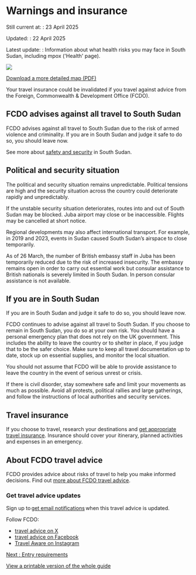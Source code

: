 # Warnings and insurance

Still current at:
:   23 April 2025

Updated:
:   22 April 2025

Latest update:
:   Information about what health risks you may face in South Sudan, including mpox ('Health' page).

![](https://assets.publishing.service.gov.uk/media/5f4f33bfe90e071c6c7d9425/FCDO__TA__036_-_South_Sudan_Travel_Advice_Ed1__WEB_.jpg)


[Download a more detailed map (PDF)](https://assets.publishing.service.gov.uk/media/5f4f33bfe90e071c78ff79da/FCDO__TA__036_-_South_Sudan_Travel_Advice_Ed1.pdf)

Your travel insurance could be invalidated if you travel against advice from the Foreign, Commonwealth & Development Office (FCDO).

## FCDO advises against all travel to South Sudan

FCDO advises against all travel to South Sudan due to the risk of armed violence and criminality. If you are in South Sudan and judge it safe to do so, you should leave now.

See more about [safety and security](/foreign-travel-advice/south-sudan/safety-and-security) in South Sudan.

## Political and security situation

The political and security situation remains unpredictable. Political tensions are high and the security situation across the country could deteriorate rapidly and unpredictably.

If the unstable security situation deteriorates, routes into and out of South Sudan may be blocked. Juba airport may close or be inaccessible. Flights may be cancelled at short notice.

Regional developments may also affect international transport. For example, in 2019 and 2023, events in Sudan caused South Sudan’s airspace to close temporarily.

As of 26 March, the number of British embassy staff in Juba has been temporarily reduced due to the risk of increased insecurity. The embassy remains open in order to carry out essential work but consular assistance to British nationals is severely limited in South Sudan. In person consular assistance is not available.

## If you are in South Sudan

If you are in South Sudan and judge it safe to do so, you should leave now.

FCDO continues to advise against all travel to South Sudan. If you choose to remain in South Sudan, you do so at your own risk. You should have a personal emergency plan that does not rely on the UK government. This includes the ability to leave the country or to shelter in place, if you judge that to be the safer choice. Make sure to keep all travel documentation up to date, stock up on essential supplies, and monitor the local situation.

You should not assume that FCDO will be able to provide assistance to leave the country in the event of serious unrest or crisis.

If there is civil disorder, stay somewhere safe and limit your movements as much as possible. Avoid all protests, political rallies and large gatherings, and follow the instructions of local authorities and security services.

## Travel insurance

If you choose to travel, research your destinations and [get appropriate travel insurance](https://www.gov.uk/guidance/foreign-travel-insurance). Insurance should cover your itinerary, planned activities and expenses in an emergency.

## About FCDO travel advice

FCDO provides advice about risks of travel to help you make informed decisions. Find out [more about FCDO travel advice](https://www.gov.uk/guidance/about-foreign-commonwealth-development-office-travel-advice).

### Get travel advice updates

Sign up to [get email notifications](https://www.gov.uk/foreign-travel-advice/south-sudan/email-signup) when this travel advice is updated.

Follow FCDO:

* [travel advice on X](https://x.com/fcdotravelgovuk)
* [travel advice on Facebook](https://www.facebook.com/FCDOTravel/)
* [Travel Aware on Instagram](https://www.instagram.com/accounts/login/?next=https%3A%2F%2Fwww.instagram.com%2Ftravelaware%2F&is_from_rle)

[Next
:
Entry requirements](/foreign-travel-advice/south-sudan/entry-requirements)

[View a printable version of the whole guide](/foreign-travel-advice/south-sudan/print)